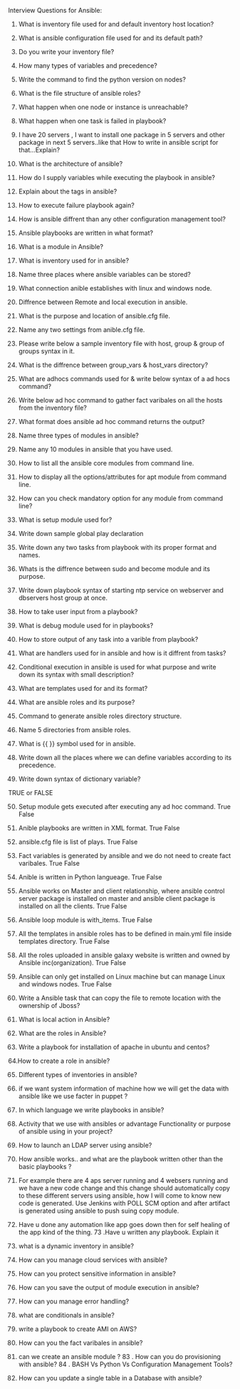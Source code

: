 Interview Questions for Ansible:

1. What is  inventory file used for and default inventory host location?

2. What is ansible configuration file used for and its default path?

3. Do you write your inventory file?

4. How many types of variables and precedence?

5. Write the command to find the python version on nodes?

6. What is the file structure of ansible roles?

7. What happen when one node or instance is unreachable?

8. What happen when one task  is failed in playbook?

9. I have 20 servers , I want to install one package in 5 servers and other package in next 5 servers..like that How to write in ansible script for that…Explain?

10. What is the architecture of ansible?

11. How do I supply variables while executing the playbook in ansible?


12. Explain about the tags in ansible?


13. How to execute failure playbook again?



14. How is ansible diffrent than any other configuration management tool?


15. Ansible playbooks are written in what format?


16. What is a module in Ansible?

17. What is inventory used for in ansible?

18. Name three places where ansible variables can be stored?

19. What connection anible establishes with  linux and windows node.

20. Diffrence between Remote and local execution in ansible.

21. What is the purpose and location of  ansible.cfg file.

22. Name any two settings from anible.cfg file.

23. Please write below a sample inventory file with host, group & group of groups syntax in it.


24. What is the diffrence between group_vars & host_vars directory?

25. What are adhocs commands used for & write below syntax of a ad hocs command?

26. Write below ad hoc command to gather fact varibales on all the hosts from the inventory file?

27. What format does ansible ad hoc command returns the output?

28. Name three types of modules in ansible?

29. Name any 10 modules in ansible that you have used.

30. How to list all the ansible core modules from command line.

31. How to display all the options/attributes for apt module from command line.

32. How can you check mandatory option for any module from command line?

33. What is setup module used for?

34. Write down sample global play declaration

35. Write down any two tasks from playbook with its proper format and names.

36. Whats is the diffrence between sudo and become module and its purpose.

37. Write down playbook syntax of starting ntp service on webserver and dbservers host group at once.

38. How to take user input from a playbook?

39. What is debug module used for in playbooks?

40. How to store output of any task into a varible from playbook?

41. What are handlers used for in ansible and how is it diffrent from tasks?

42. Conditional execution in ansible is used for what purpose and write down its syntax with small description?

43. What are templates used for and its format?

44. What are ansible roles and its purpose?

45. Command to generate ansible roles directory structure.

46. Name 5 directories from ansible roles.



47. What is {{ }} symbol used for in ansible.

48. Write down all the places where we can define variables according to its precedence.

49. Write down syntax of dictionary variable?

TRUE or FALSE


50. Setup module gets executed after executing any ad hoc command.
True
False

51. Anible playbooks are written in XML format.
True
False

52. ansible.cfg file is list of plays.
True
False



53. Fact variables is generated by ansible and we do not need to create fact varibales.
True
False

54. Anible is written in Python langueage.
True
False

55. Ansible works on Master and client relationship, where ansible control server package is installed on master and ansible client package is installed on all the clients.
True
False

56. Ansible loop module is with_items.
True
False

57. All the templates in ansible roles has to be defined in main.yml file inside templates directory.
True
False

58. All the roles uploaded in ansible galaxy website is written and owned by Ansible inc(organization).
True
False

59. Ansible can only get installed on Linux machine but can manage Linux and windows nodes.
True
False


60. Write a Ansible task that can copy the file to remote location with the ownership of Jboss?


61. What is local action in Ansible?


62. What are the roles in Ansible?


63. Write a playbook for installation of apache in ubuntu and centos?


64.How to create a role in ansible?


65. Different types of inventories in ansible?


66. if we want system information of machine how we will get the data with ansible like we use facter in puppet ?

67. In which language we write playbooks in ansible?

68. Activity that we use with ansibles or advantage Functionality or purpose of ansible using in your project?

69. How to launch an LDAP server using ansible?

70. How ansible works.. and what are the playbook written other than the basic playbooks ?

71. For example there are 4 aps server running and 4 websers running and we have a new code change and this change should automatically copy to these different servers using ansible, how I will come to know new code is generated.
Use Jenkins with POLL SCM option and after artifact is generated  using ansible to push suing copy module.
72. Have u done any automation like app goes down then for self healing of the app kind of the thing. 73 .Have  u written any playbook. Explain it
74. what is a dynamic inventory  in ansible?
75.  How can you manage cloud services with ansible?
76. How can you protect sensitive information in ansible?
77. How can you save the output of module execution in ansible?
78. How can you manage error handling? 
79. what are conditionals in ansible?
80. write a playbook to create AMI on AWS?
81. How can you the fact varibales in ansible?
82. can we create an ansible module ?
83 .  How can you do provisioning with ansible?
84 . BASH Vs Python Vs Configuration Management Tools?
85.  How can you update a single table in a Database with ansible?

